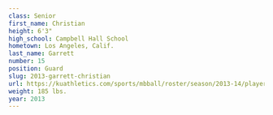 ```yaml
---
class: Senior
first_name: Christian
height: 6'3"
high_school: Campbell Hall School
hometown: Los Angeles, Calif.
last_name: Garrett
number: 15
position: Guard
slug: 2013-garrett-christian
url: https://kuathletics.com/sports/mbball/roster/season/2013-14/player/christian-garrett/
weight: 185 lbs.
year: 2013
---
```

